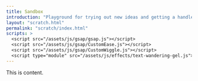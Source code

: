 ```yaml
---
title: Sandbox
introduction: "Playground for trying out new ideas and getting a handle on new techniques"
layout: "scratch.html"
permalink: "scratch/index.html"
scripts: >
  <script src="/assets/js/gsap/gsap.js"></script>
  <script src="/assets/js/gsap/CustomEase.js"></script>
  <script src="/assets/js/gsap/CustomWiggle.js"></script>
  <script type="module" src="/assets/js/effects/text-wandering-gel.js"></script>
---
```


<!-- @format -->

This is content.
